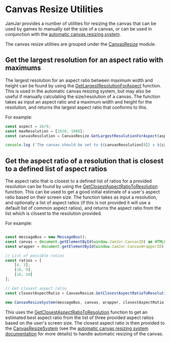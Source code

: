 # Canvas Resize Utilities

JamJar provides a number of utilities for resizing the canvas that can be used by games to manually set the size
of a canvas, or can be used in conjunction with the [automatic canvas resizing system](./automatic-canvas-resizing.md).

The canvas resize utilities are grouped under the [CanvasResize] module.

## Get the largest resolution for an aspect ratio with maximums

The largest resolution for an aspect ratio between maximum width and height can be found by using the
[GetLargestResolutionForAspect] function. This is used in the automatic canvas resizing system, but may also be
useful if manually calculating the size/resolution of a canvas. The function takes as input an aspect ratio and a
maximum width and height for the resolution, and returns the largest aspect ratio that conforms to this.

For example:

```typescript
const aspect = 16/9;
const maxResolution = [1920, 1080];
const canvasResolution = CanvasResize.GetLargestResolutionForAspect(aspect, maxResolution[0], maxResolution[1]);

console.log (`The canvas should be set to ${canvasResolution[0]} x ${canvasResolution[1]}`);
```

## Get the aspect ratio of a resolution that is closest to a defined list of aspect ratios

The aspect ratio that is closest to a defined list of ratios for a provided resolution can be found by using the
[GetClosestAspectRatioToResolution] function. This can be used to get a good initial estimate of a user's aspect ratio
based on their screen size. The function takes as input a resolution, and optionally a list of aspect ratios (if this
is not provided it will use a default list of common aspect ratios), and returns the aspect ratio from the list which
is closest to the resolution provided.

For example:

```typescript

const messageBus = new MessageBus();
const canvas = document.getElementById(window.JamJar.CanvasID) as HTMLCanvasElement;
const wrapper = document.getElementById(window.JamJar.CanvasWrapperID) as HTMLElement;

// List of possible ratios
const ratios = [
    [4, 3],
    [16, 9],
    [16, 10]
];

// Get closest aspect ratio
const closestAspectRatio = CanvasResize.GetClosestAspectRatioToResolution(screen.width, screen.height, ratios);

new CanvasResizeSystem(messageBus, canvas, wrapper, closestAspectRatio[0]/closestAspectRatio[1]);
```

This uses the [GetClosestAspectRatioToResolution] function to get an estimated best aspect ratio from the list of
three provided aspect ratios based on the user's screen size. The closest aspect ratio is then provided to the
[CanvasResizeSystem] (see the [automatic canvas resizing system documentation](./automatic-canvas-resizing.md) for
more details) to handle automatic resizing of the canvas.

[CanvasResize]:../reference/modules/canvasresize.md
[GetLargestResolutionForAspect]:../reference/modules/canvasresize.md#getlargestresolutionforaspect
[GetClosestAspectRatioToResolution]:../reference/modules/canvasresize.md#getclosestaspectratiotoresolution
[CanvasResizeSystem]:../reference/classes/canvasresizesystem.md
